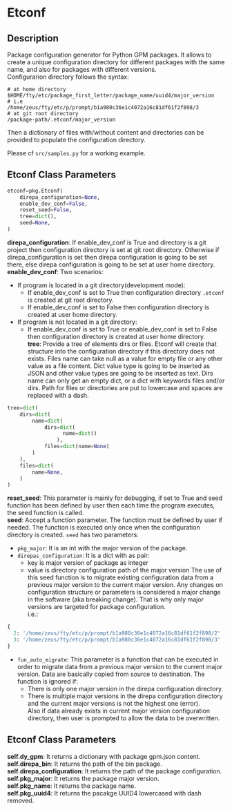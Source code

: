 # Etconf
## Description
Package configuration generator for Python GPM packages. It allows to create a unique configuration directory for different packages with the same name, and also for packages with different versions.  
Configurarion directory follows the syntax:  
```shell
# at home directory
$HOME/fty/etc/package_first_letter/package_name/uuid4/major_version
# i.e
/home/zeus/fty/etc/p/prompt/b1a980c36e1c4072a16c81df61f2f898/3
# at git root directory
/package-path/.etconf/major_version
```
Then a dictionary of files with/without content and directories can be provided to populate the configuration directory.  

Please cf `src/samples.py` for a working example.

## Etconf Class Parameters
```python
etconf=pkg.Etconf(
    direpa_configuration=None,
    enable_dev_conf=False,
    reset_seed=False,
    tree=dict(),
    seed=None,
)
```
**direpa_configuration**: If enable_dev_conf is True and directory is a git project then configuration directory is set at git root directory. Otherwise if direpa_configuration is set then direpa configuration is going to be set there, else direpa configuration is going to be set at user home directory.
**enable_dev_conf**: Two scenarios:  
- If program is located in a git directory(development mode):
  - If enable_dev_conf is set to True then configuration directory `.etconf` is created at git root directory. 
  - If enable_dev_conf is set to False then configuration directory is created at user home directory.  
- If program is not located in a git directory:
  - If enable_dev_conf is set to True or enable_dev_conf is set to False then configuration directory is created at user home directory.  
**tree**: Provide a tree of elements dirs or files.  Etconf will create that structure into the configuration directory if this directory does not exists. Files name can take null as a value for empty file or any other value as a file content. Dict value type is going to be inserted as JSON and other value types are going to be inserted as text. Dirs name can only get an empty dict, or a dict with keywords files and/or dirs. Path for files or directories are put to lowercase and spaces are replaced with a dash.   
```python
tree=dict(
    dirs=dict(
        name=dict(
            dirs=dict(
                  name=dict()
                ),
            files=dict(name=None)
        )
    ),
    files=dict(
        name=None,
    )
)
```
**reset_seed**: This parameter is mainly for debugging, if set to True and seed function has been defined by user then each time the program executes, the seed function is called.  
**seed**: Accept a function parameter. The function must be defined by user if needed. The function is executed only once when the configuration directory is created. `seed` has two parameters:
- `pkg_major`: It is an int with the major version of the package.
- `direpas_configuration`: It is a dict with as pair:  
  - key is major version of package as integer
  - value is directory configuration path of the major version
  The use of this seed function is to migrate existing configuration data from a previous major version to the current major version. Any changes on configuration structure or parameters is considered a major change in the software (aka breaking change). That is why only major versions are targeted for package configuration.  
i.e.:  
```python
{
  2: '/home/zeus/fty/etc/p/prompt/b1a980c36e1c4072a16c81df61f2f898/2'
  3: '/home/zeus/fty/etc/p/prompt/b1a980c36e1c4072a16c81df61f2f898/3'
}
```
- `fun_auto_migrate`: This parameter is a function that can be executed in order to migrate data from a previous major version to the current major version. Data are basically copied from source to destination. The function is ignored if:  
  -  There is only one major version in the direpa configuration directory. 
  -  There is multiple major versions in the direpa configuration directory and the current major versions is not the highest one (error).  
  Also if data already exists in current major version configuration directory, then user is prompted to allow the data to be overwritten.  
  
## Etconf Class Parameters
**self.dy_gpm**: It returns a dictionary with package gpm.json content.  
**self.direpa_bin**: It returns the path of the bin package.  
**self.direpa_configuration**: It returns the path of the package configuration.  
**self.pkg_major**: It returns the package major version.  
**self.pkg_name**: It returns the package name.  
**self.pkg_uuid4**: It returns the pacakge UUID4 lowercased with dash removed.  

 